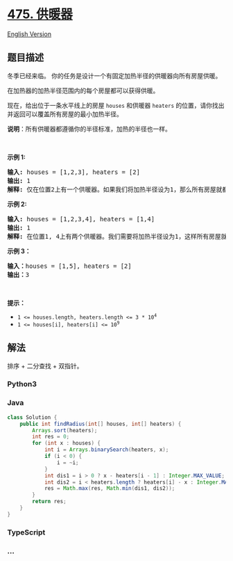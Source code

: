 # [475. 供暖器](https://leetcode.cn/problems/heaters)

[English Version](/solution/0400-0499/0475.Heaters/README_EN.md)

## 题目描述

<!-- 这里写题目描述 -->

<p>冬季已经来临。 你的任务是设计一个有固定加热半径的供暖器向所有房屋供暖。</p>

<p>在加热器的加热半径范围内的每个房屋都可以获得供暖。</p>

<p>现在，给出位于一条水平线上的房屋 <code>houses</code> 和供暖器 <code>heaters</code> 的位置，请你找出并返回可以覆盖所有房屋的最小加热半径。</p>

<p><strong>说明</strong>：所有供暖器都遵循你的半径标准，加热的半径也一样。</p>

<p> </p>

<p><strong>示例 1:</strong></p>

<pre>
<strong>输入:</strong> houses = [1,2,3], heaters = [2]
<strong>输出:</strong> 1
<strong>解释:</strong> 仅在位置2上有一个供暖器。如果我们将加热半径设为1，那么所有房屋就都能得到供暖。
</pre>

<p><strong>示例 2:</strong></p>

<pre>
<strong>输入:</strong> houses = [1,2,3,4], heaters = [1,4]
<strong>输出:</strong> 1
<strong>解释:</strong> 在位置1, 4上有两个供暖器。我们需要将加热半径设为1，这样所有房屋就都能得到供暖。
</pre>

<p><strong>示例 3：</strong></p>

<pre>
<strong>输入：</strong>houses = [1,5], heaters = [2]
<strong>输出：</strong>3
</pre>

<p> </p>

<p><strong>提示：</strong></p>

<ul>
	<li><code>1 <= houses.length, heaters.length <= 3 * 10<sup>4</sup></code></li>
	<li><code>1 <= houses[i], heaters[i] <= 10<sup>9</sup></code></li>
</ul>

## 解法

<!-- 这里可写通用的实现逻辑 -->

排序 + 二分查找 + 双指针。

<!-- tabs:start -->

### **Python3**

<!-- 这里可写当前语言的特殊实现逻辑 -->



### **Java**

<!-- 这里可写当前语言的特殊实现逻辑 -->

```java
class Solution {
    public int findRadius(int[] houses, int[] heaters) {
        Arrays.sort(heaters);
        int res = 0;
        for (int x : houses) {
            int i = Arrays.binarySearch(heaters, x);
            if (i < 0) {
                i = ~i;
            }
            int dis1 = i > 0 ? x - heaters[i - 1] : Integer.MAX_VALUE;
            int dis2 = i < heaters.length ? heaters[i] - x : Integer.MAX_VALUE;
            res = Math.max(res, Math.min(dis1, dis2));
        }
        return res;
    }
}
```

### **TypeScript**











### **...**

```

```


